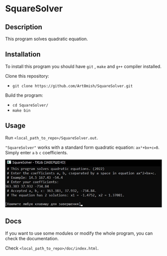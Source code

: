 # SquareSolver

## Description

This program solves quadratic equation.

## Installation

To install this program you should have `git` , `make` and `g++` compiler installed.

Clone this repository:
- `git clone https://github.com/Art8mish/SquareSolver.git` 

Build the program:
- `cd SquareSolver/`
- `make bin`

## Usage

Run `<local_path_to_repo>/SquareSolver.out`.

`"SquareSolver"` works with a standard form quadratic equation: `ax²+bx+c=0`. Simply enter `a` `b` `c` coefficients.

![Image alt](https://github.com/Art8mish/SquareSolver/raw/master/images/preview.jpg)

## Docs

If you want to use some modules or modify the whole program, you can check the documentation.

Check `<local_path_to_repo>/doc/index.html`.
